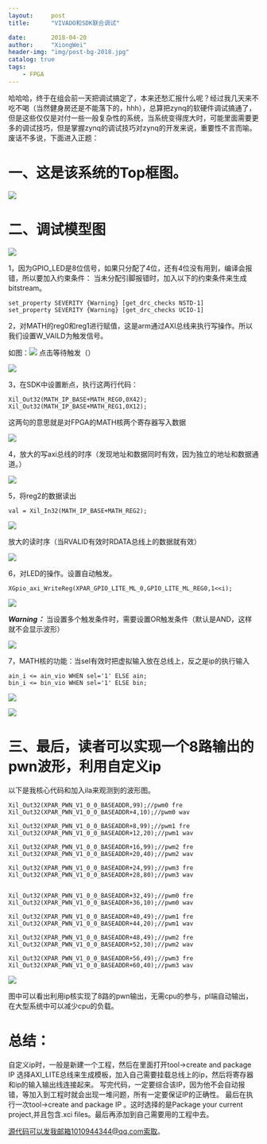 ```yaml
---
layout:     post
title:      "VIVADO和SDK联合调试"

date:       2018-04-20
author:     "XiongWei"
header-img: "img/post-bg-2018.jpg"
catalog: true
tags:
    - FPGA
---
```



 哈哈哈，终于在组会前一天把调试搞定了，本来还愁汇报什么呢？经过我几天来不吃不喝（当然健身房还是不能落下的，hhh），总算把zynq的软硬件调试搞通了，但是这些仅仅是对付一些一般复杂性的系统，当系统变得庞大时，可能里面需要更多的调试技巧，但是掌握zynq的调试技巧对zynq的开发来说，重要性不言而喻。废话不多说，下面进入正题：

# 一、这是该系统的Top框图。 #

![](http://githubblogpic.oss-cn-huhehaote.aliyuncs.com/2018-04-19/50.png)

# 二、调试模型图 #


![](http://githubblogpic.oss-cn-huhehaote.aliyuncs.com/2018-04-19/51.png)


1，因为GPIO_LED是8位信号，如果只分配了4位，还有4位没有用到，编译会报错，所以要加入约束条件：
当未分配引脚报错时，加入以下的约束条件来生成bitstream。

	set_property SEVERITY {Warning} [get_drc_checks NSTD-1]
	set_property SEVERITY {Warning} [get_drc_checks UCIO-1]	

2，对MATH的reg0和reg1进行赋值，这是arm通过AXI总线来执行写操作。所以我们设置W_VAILD为触发信号。

如图：![](http://githubblogpic.oss-cn-huhehaote.aliyuncs.com/2018-04-19/52.bmp) 点击等待触发（）

![](http://githubblogpic.oss-cn-huhehaote.aliyuncs.com/2018-04-19/53.png)

3，在SDK中设置断点，执行这两行代码：

	Xil_Out32(MATH_IP_BASE+MATH_REG0,0X42);
	Xil_Out32(MATH_IP_BASE+MATH_REG1,0X12);

这两句的意思就是对FPGA的MATH核两个寄存器写入数据

![](http://githubblogpic.oss-cn-huhehaote.aliyuncs.com/2018-04-19/54.png)

4，放大的写axi总线的时序（发现地址和数据同时有效，因为独立的地址和数据通道。）

![](http://githubblogpic.oss-cn-huhehaote.aliyuncs.com/2018-04-19/55.png)

5，将reg2的数据读出

	val = Xil_In32(MATH_IP_BASE+MATH_REG2);

![](http://githubblogpic.oss-cn-huhehaote.aliyuncs.com/2018-04-19/56.png)

放大的读时序（当RVALID有效时RDATA总线上的数据就有效）

![](http://githubblogpic.oss-cn-huhehaote.aliyuncs.com/2018-04-19/57.png)

6，对LED的操作。设置自动触发。

	XGpio_axi_WriteReg(XPAR_GPIO_LITE_ML_0,GPIO_LITE_ML_REG0,1<<i);

![](http://githubblogpic.oss-cn-huhehaote.aliyuncs.com/2018-04-19/58.png)

***Warning：***
当设置多个触发条件时，需要设置OR触发条件（默认是AND，这样就不会显示波形）

![](http://githubblogpic.oss-cn-huhehaote.aliyuncs.com/2018-04-19/59.png)

7，MATH核的功能：当sel有效时把虚拟输入放在总线上，反之是ip的执行输入

    ain_i <= ain_vio WHEN sel='1' ELSE ain; 
	bin_i <= bin_vio WHEN sel='1' ELSE bin;

![](http://githubblogpic.oss-cn-huhehaote.aliyuncs.com/2018-04-19/60.png)

![](http://githubblogpic.oss-cn-huhehaote.aliyuncs.com/2018-04-19/61.png)


# 三、最后，读者可以实现一个8路输出的pwn波形，利用自定义ip #

以下是我核心代码和加入ila来观测到的波形图。

	Xil_Out32(XPAR_PWN_V1_0_0_BASEADDR,99);//pwm0 fre
	Xil_Out32(XPAR_PWN_V1_0_0_BASEADDR+4,10);//pwm0 wav

	Xil_Out32(XPAR_PWN_V1_0_0_BASEADDR+8,99);//pwm1 fre
	Xil_Out32(XPAR_PWN_V1_0_0_BASEADDR+12,20);//pwm1 wav

	Xil_Out32(XPAR_PWN_V1_0_0_BASEADDR+16,99);//pwm2 fre
	Xil_Out32(XPAR_PWN_V1_0_0_BASEADDR+20,40);//pwm2 wav

	Xil_Out32(XPAR_PWN_V1_0_0_BASEADDR+24,99);//pwm3 fre
	Xil_Out32(XPAR_PWN_V1_0_0_BASEADDR+28,80);//pwm3 wav


	Xil_Out32(XPAR_PWN_V1_0_0_BASEADDR+32,49);//pwm0 fre
	Xil_Out32(XPAR_PWN_V1_0_0_BASEADDR+36,10);//pwm0 wav

	Xil_Out32(XPAR_PWN_V1_0_0_BASEADDR+40,49);//pwm1 fre
	Xil_Out32(XPAR_PWN_V1_0_0_BASEADDR+44,20);//pwm1 wav

	Xil_Out32(XPAR_PWN_V1_0_0_BASEADDR+48,49);//pwm2 fre
	Xil_Out32(XPAR_PWN_V1_0_0_BASEADDR+52,30);//pwm2 wav

	Xil_Out32(XPAR_PWN_V1_0_0_BASEADDR+56,49);//pwm3 fre
	Xil_Out32(XPAR_PWN_V1_0_0_BASEADDR+60,40);//pwm3 wav


![](http://githubblogpic.oss-cn-huhehaote.aliyuncs.com/2018-04-19/62.png)

图中可以看出利用ip核实现了8路的pwn输出，无需cpu的参与，pl端自动输出，在大型系统中可以减少cpu的负载。

# 总结： #
自定义ip时，一般是新建一个工程，然后在里面打开tool->create and package IP 
选择AXI_LITE总线来生成模板，加入自己需要挂载总线上的ip，然后将寄存器和ip的输入输出线连接起来。
写完代码，一定要综合该IP，因为他不会自动报错，等加入到工程时就会出现一堆问题，所有一定要保证IP的正确性。
最后在执行一次tool->create and package IP 。这时选择的是Package your current project,并且包含.xci files。最后再添加到自己需要用的工程中去。

源代码可以发我邮箱1010944344@qq.com索取。

